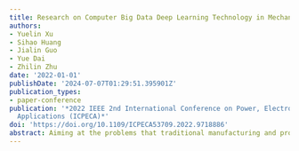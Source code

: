 ```yaml
---
title: Research on Computer Big Data Deep Learning Technology in Mechanical Processing
authors:
- Yuelin Xu
- Sihao Huang
- Jialin Guo
- Yue Dai
- Zhilin Zhu
date: '2022-01-01'
publishDate: '2024-07-07T01:29:51.395901Z'
publication_types:
- paper-conference
publication: '*2022 IEEE 2nd International Conference on Power, Electronics and Computer
  Applications (ICPECA)*'
doi: 'https://doi.org/10.1109/ICPECA53709.2022.9718886'
abstract: Aiming at the problems that traditional manufacturing and processing equipment is not closely related to data and information in the production and processing process, and the use and maintenance of equipment relies on manual experience, a new method of equipment intelligence is proposed. There are faults in motor manufacturing during machining. Based on the non-stationary and non-linear nature of the motor signal itself, combined with the characteristics of large amount of motor monitoring data and the advantages of deep learning methods in target recognition, this paper proposes a fault diagnosis method for motor machining based on deep learning.
---
```

